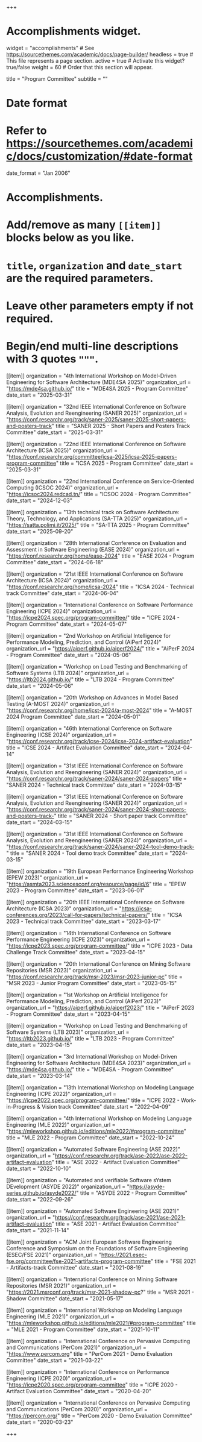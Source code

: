 +++
# Accomplishments widget.
widget = "accomplishments"  # See https://sourcethemes.com/academic/docs/page-builder/
headless = true  # This file represents a page section.
active = true  # Activate this widget? true/false
weight = 60  # Order that this section will appear.

title = "Program Committee"
subtitle = ""

# Date format
#   Refer to https://sourcethemes.com/academic/docs/customization/#date-format
date_format = "Jan 2006"

# Accomplishments.
#   Add/remove as many `[[item]]` blocks below as you like.
#   `title`, `organization` and `date_start` are the required parameters.
#   Leave other parameters empty if not required.
#   Begin/end multi-line descriptions with 3 quotes `"""`.


[[item]]
  organization = "4th International Workshop on Model-Driven Engineering for Software Architecture (MDE4SA 2025)"
  organization_url = "https://mde4sa.github.io/"
  title = "MDE4SA 2025 - Program Committee"
  date_start = "2025-03-31"
  
[[item]]
  organization = "32nd IEEE International Conference on Software Analysis, Evolution and Reengineering (SANER 2025)"
  organization_url = "https://conf.researchr.org/track/saner-2025/saner-2025-short-papers-and-posters-track"
  title = "SANER 2025 - Short Papers and Posters Track Committee"
  date_start = "2025-03-31"
  
[[item]]
  organization = "22nd IEEE International Conference on Software Architecture (ICSA 2025)"
  organization_url = "https://conf.researchr.org/committee/icsa-2025/icsa-2025-papers-program-committee"
  title = "ICSA 2025 - Program Committee"
  date_start = "2025-03-31"
  
[[item]]
  organization = "22nd International Conference on Service-Oriented Computing (ICSOC 2024)"
  organization_url = "https://icsoc2024.redcad.tn/"
  title = "ICSOC 2024 - Program Committee"
  date_start = "2024-12-03"
  
[[item]]
  organization = "13th technical track on Software Architecture: Theory, Technology, and Applications (SA-TTA 2025)"
  organization_url = "https://satta.polimi.it/2025/"
  title = "SA-TTA 2025 - Program Committee"
  date_start = "2025-09-20"
  
[[item]]
  organization = "28th International Conference on Evaluation and Assessment in Software Engineering (EASE 2024)"
  organization_url = "https://conf.researchr.org/home/ease-2024"
  title = "EASE 2024 - Program Committee"
  date_start = "2024-06-18"
  
[[item]]
  organization = "21st IEEE International Conference on Software Architecture (ICSA 2024)"
  organization_url = "https://conf.researchr.org/home/icsa-2024"
  title = "ICSA 2024 - Technical track Committee"
  date_start = "2024-06-04"

[[item]]
  organization = "International Conference on Software Performance Engineering (ICPE 2024)"
  organization_url = "https://icpe2024.spec.org/program-committee/"
  title = "ICPE 2024 - Program Committee"
  date_start = "2024-05-07"
  
[[item]]
  organization = "2nd Workshop on Artificial Intelligence for Performance Modeling, Prediction, and Control (AiPerf 2024)"
  organization_url = "https://aiperf.github.io/aiperf2024/"
  title = "AiPerF 2024 - Program Committee"
  date_start = "2024-05-06"

[[item]]
  organization = "Workshop on Load Testing and Benchmarking of Software Systems (LTB 2024)"
  organization_url = "https://ltb2024.github.io/"
  title = "LTB 2024 - Program Committee"
  date_start = "2024-05-06"
  
[[item]]
  organization = "20th Workshop on Advances in Model Based Testing (A-MOST 2024)"
  organization_url = "https://conf.researchr.org/home/icst-2024/a-most-2024"
  title = "A-MOST 2024 Program Committee"
  date_start = "2024-05-01"

[[item]]
  organization = "46th International Conference on Software Engineering (ICSE 2024)"
  organization_url = "https://conf.researchr.org/track/icse-2024/icse-2024-artifact-evaluation"
  title = "ICSE 2024 - Artifact Evaluation Committee"
  date_start = "2024-04-14"

[[item]]
  organization = "31st IEEE International Conference on Software Analysis, Evolution and Reengineering (SANER 2024)"
  organization_url = "https://conf.researchr.org/track/saner-2024/saner-2024-papers"
  title = "SANER 2024 - Technical track Committee"
  date_start = "2024-03-15"

[[item]]
  organization = "31st IEEE International Conference on Software Analysis, Evolution and Reengineering (SANER 2024)"
  organization_url = "https://conf.researchr.org/track/saner-2024/saner-2024-short-papers-and-posters-track-"
  title = "SANER 2024 - Short paper track Committee"
  date_start = "2024-03-15"

[[item]]
  organization = "31st IEEE International Conference on Software Analysis, Evolution and Reengineering (SANER 2024)"
  organization_url = "https://conf.researchr.org/track/saner-2024/saner-2024-tool-demo-track-"
  title = "SANER 2024 - Tool demo track Committee"
  date_start = "2024-03-15"

[[item]]
  organization = "19th European Performance Engineering Workshop (EPEW 2023)"
  organization_url = "https://asmta2023.sciencesconf.org/resource/page/id/6"
  title = "EPEW 2023 - Program Committee"
  date_start = "2023-06-01"

[[item]]
  organization = "20th IEEE International Conference on Software Architecture (ICSA 2023)"
  organization_url = "https://icsa-conferences.org/2023/call-for-papers/technical-papers/"
  title = "ICSA 2023 - Technical track Committee"
  date_start = "2023-03-17"

[[item]]
  organization = "14th International Conference on Software Performance Engineering (ICPE 2023)"
  organization_url = "https://icpe2023.spec.org/program-committee/"
  title = "ICPE 2023 - Data Challenge Track Committee"
  date_start = "2023-04-15"

[[item]]
  organization = "20th International Conference on Mining Software Repositories (MSR 2023)"
  organization_url = "https://conf.researchr.org/track/msr-2023/msr-2023-junior-pc"
  title = "MSR 2023 - Junior Program Committee"
  date_start = "2023-05-15"

[[item]]
  organization = "1st Workshop on Artificial Intelligence for Performance Modeling, Prediction, and Control (AiPerf 2023)"
  organization_url = "https://aiperf.github.io/aiperf2023/"
  title = "AiPerF 2023 - Program Committee"
  date_start = "2023-04-15"

[[item]]
  organization = "Workshop on Load Testing and Benchmarking of Software Systems (LTB 2023)"
  organization_url = "https://ltb2023.github.io/"
  title = "LTB 2023 - Program Committee"
  date_start = "2023-04-15"

[[item]]
  organization = "3rd International Workshop on Model-Driven Engineering for Software Architecture (MDE4SA 2023)"
  organization_url = "https://mde4sa.github.io/"
  title = "MDE4SA - Program Committee"
  date_start = "2023-03-14"

[[item]]
  organization = "13th International Workshop on Modeling Language Engineering (ICPE 2022)"
  organization_url = "https://icpe2022.spec.org/program-committee/"
  title = "ICPE 2022 - Work-in-Progress & Vision track Committee"
  date_start = "2022-04-09"

[[item]]
  organization = "4th International Workshop on Modeling Language Engineering (MLE 2022)"
  organization_url = "https://mleworkshop.github.io/editions/mle2022/#program-committee"
  title = "MLE 2022 - Program Committee"
  date_start = "2022-10-24"

[[item]]
  organization = "Automated Software Engineering (ASE 2022)"
  organization_url = "https://conf.researchr.org/track/ase-2022/ase-2022-artifact-evaluation"
  title = "ASE 2022 - Artifact Evaluation Committee"
  date_start = "2022-10-10"

[[item]]
  organization = "Automated and verifiable Software sYstem DEvelopment (ASYDE 2022)"
  organization_url = "https://asyde-series.github.io/asyde2022/"
  title = "ASYDE 2022 - Program Committee"
  date_start = "2022-09-26"

[[item]]
  organization = "Automated Software Engineering (ASE 2021)"
  organization_url = "https://conf.researchr.org/track/ase-2021/ase-2021-artifact-evaluation"
  title = "ASE 2021 - Artifact Evaluation Committee"
  date_start = "2021-11-14"

[[item]]
  organization = "ACM Joint European Software Engineering Conference and Symposium on the Foundations of Software Engineering (ESEC/FSE 2021)"
  organization_url = "https://2021.esec-fse.org/committee/fse-2021-artifacts-program-committee"
  title = "FSE 2021 - Artifacts-track Committee"
  date_start = "2021-08-19"

[[item]]
  organization = "International Conference on Mining Software Repositories (MSR 2021)"
  organization_url = "https://2021.msrconf.org/track/msr-2021-shadow-pc?"
  title = "MSR 2021 - Shadow Committee"
  date_start = "2021-05-17"

[[item]]
  organization = "International Workshop on Modeling Language Engineering (MLE 2021)"
  organization_url = "https://mleworkshop.github.io/editions/mle2021/#program-committee"
  title = "MLE 2021 - Program Committee"
  date_start = "2021-10-11"

[[item]]
  organization = "International Conference on Pervasive Computing and Communications (PerCom 2021)"
  organization_url = "https://www.percom.org"
  title = "PerCom 2021 - Demo Evaluation Committee"
  date_start = "2021-03-22"


[[item]]
  organization = "International Conference on Performance Engineering  (ICPE 2020)"
  organization_url = "https://icpe2020.spec.org/program-committee"
  title = "ICPE 2020 - Artifact Evaluation Committee"
  date_start = "2020-04-20"

[[item]]
  organization = "International Conference on Pervasive Computing and Communications (PerCom 2020)"
  organization_url = "https://percom.org/"
  title = "PerCom 2020 - Demo Evaluation Committee"
  date_start = "2020-03-23"	

+++
